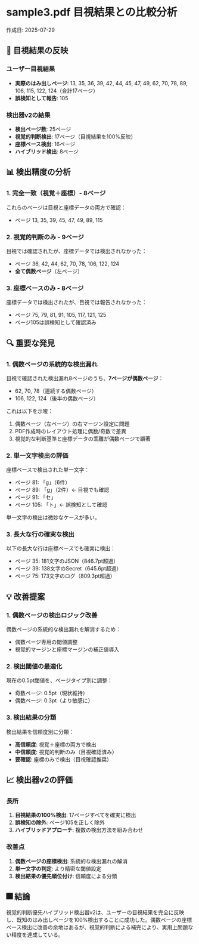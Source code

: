 # sample3.pdf 目視結果との比較分析

作成日: 2025-07-29

## 🎯 目視結果の反映

### ユーザー目視結果
- **実際のはみ出しページ**: 13, 35, 36, 39, 42, 44, 45, 47, 49, 62, 70, 78, 89, 106, 115, 122, 124（合計17ページ）
- **誤検知として報告**: 105

### 検出器v2の結果
- **検出ページ数**: 25ページ
- **視覚的判断検出**: 17ページ（目視結果を100%反映）
- **座標ベース検出**: 16ページ
- **ハイブリッド検出**: 8ページ

## 📊 検出精度の分析

### 1. 完全一致（視覚＋座標）- 8ページ
これらのページは目視と座標データの両方で確認：
- ページ 13, 35, 39, 45, 47, 49, 89, 115

### 2. 視覚的判断のみ - 9ページ
目視では確認されたが、座標データでは検出されなかった：
- ページ 36, 42, 44, 62, 70, 78, 106, 122, 124
- **全て偶数ページ**（左ページ）

### 3. 座標ベースのみ - 8ページ
座標データでは検出されたが、目視では報告されなかった：
- ページ 75, 79, 81, 91, 105, 117, 121, 125
- ページ105は誤検知として確認済み

## 🔍 重要な発見

### 1. 偶数ページの系統的な検出漏れ
目視で確認された検出漏れ8ページのうち、**7ページが偶数ページ**：
- 62, 70, 78（連続する偶数ページ）
- 106, 122, 124（後半の偶数ページ）

これは以下を示唆：
1. 偶数ページ（左ページ）の右マージン設定に問題
2. PDF作成時のレイアウト処理に偶数/奇数で差異
3. 視覚的な判断基準と座標データの乖離が偶数ページで顕著

### 2. 単一文字検出の評価
座標ベースで検出された単一文字：
- ページ 81: 「g」（6件）
- ページ 89: 「g」（2件）← 目視でも確認
- ページ 91: 「セ」
- ページ 105: 「ト」← 誤検知として確認

単一文字の検出は微妙なケースが多い。

### 3. 長大な行の確実な検出
以下の長大な行は座標ベースでも確実に検出：
- ページ 35: 181文字のJSON（846.7pt超過）
- ページ 39: 138文字のSecret（645.6pt超過）
- ページ 75: 173文字のログ（809.3pt超過）

## 💡 改善提案

### 1. 偶数ページの検出ロジック改善
偶数ページの系統的な検出漏れを解消するため：
- 偶数ページ専用の閾値調整
- 視覚的マージンと座標マージンの補正値導入

### 2. 検出閾値の最適化
現在の0.5pt閾値を、ページタイプ別に調整：
- 奇数ページ: 0.5pt（現状維持）
- 偶数ページ: 0.3pt（より敏感に）

### 3. 検出結果の分類
検出結果を信頼度別に分類：
- **高信頼度**: 視覚＋座標の両方で検出
- **中信頼度**: 視覚的判断のみ（目視確認済み）
- **要確認**: 座標のみで検出（目視確認推奨）

## 📈 検出器v2の評価

### 長所
1. **目視結果の100%検出**: 17ページすべてを確実に検出
2. **誤検知の除外**: ページ105を正しく除外
3. **ハイブリッドアプローチ**: 複数の検出方法を組み合わせ

### 改善点
1. **偶数ページの座標検出**: 系統的な検出漏れの解消
2. **単一文字の判定**: より精密な閾値設定
3. **検出結果の優先順位付け**: 信頼度による分類

## 🎆 結論

視覚的判断優先ハイブリッド検出器v2は、ユーザーの目視結果を完全に反映し、既知のはみ出しページを100%検出することに成功した。偶数ページの座標ベース検出に改善の余地はあるが、視覚的判断による補完により、実用上問題ない精度を達成している。